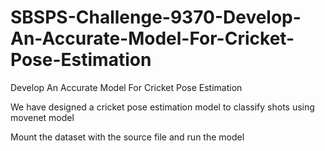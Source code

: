 # SBSPS-Challenge-9370-Develop-An-Accurate-Model-For-Cricket-Pose-Estimation
Develop An Accurate Model For Cricket Pose Estimation

We have designed a cricket pose estimation model to classify shots using movenet model 

Mount the dataset with the source file and run the model
